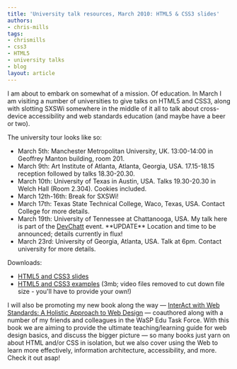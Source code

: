 ```yaml
---
title: 'University talk resources, March 2010: HTML5 & CSS3 slides'
authors:
- chris-mills
tags:
- chrismills
- css3
- HTML5
- university talks
- blog
layout: article
---
```

<p>I am about to embark on somewhat of a mission. Of education. In March I am visiting a number of universities to give talks on HTML5 and CSS3, along with slotting SXSWi somewhere in the middle of it all to talk about cross-device accessibility and web standards education (and maybe have a beer or two).</p>

<p>The university tour looks like so:</p>

<ul>
  <li>March 5th: Manchester Metropolitan University, UK. 13:00-14:00 in Geoffrey Manton building, room 201.</li>
  <li>March 9th: Art Institute of Atlanta, Atlanta, Georgia, USA. 17.15-18.15 reception followed by talks 18.30-20.30.</li>
  <li>March 10th: University of Texas in Austin, USA. Talks 19.30-20.30 in Welch Hall (Room 2.304). Cookies included.</li>
  <li>March 12th-16th: Break for SXSWi!</li>
  <li>March 17th: Texas State Technical College, Waco, Texas, USA. Contact College for more details.
  <li>March 19th: University of Tennessee at Chattanooga, USA. My talk here is part of the <a href="http://devchatt.org/">DevChatt</a> event. **UPDATE** Location and time to be announced; details currently in flux!</li>
  <li>March 23rd: University of Georgia, Atlanta, USA. Talk at 6pm. Contact university for more details.</li>
</li></ul>

<p>Downloads:</p>
<ul>
  <li><a href="http://files.myopera.com/chrismills/blog/HTML5andCSS3.pdf">HTML5 and CSS3 slides</a></li>
  <li><a href="http://files.myopera.com/chrismills/blog/CSS3_HTML5_examples.zip">HTML5 and CSS3 examples</a> (3mb; video files removed to cut down file size - you&#39;ll have to provide your own!)</li>
</ul>

<p>I will also be promoting my new book along the way — <a href="http://interactwithwebstandards.com/">InterAct with Web Standards: A Holistic Approach to Web Design</a> — coauthored along with a number of my friends and colleagues in the WaSP Edu Task Force. With this book we are aiming to provide the ultimate teaching/learning guide for web design basics, and discuss the bigger picture — so many books just yarn on about HTML and/or CSS in isolation, but we also cover using the Web to learn more effectively, information architecture, accessibility, and more. Check it out asap!</p>
